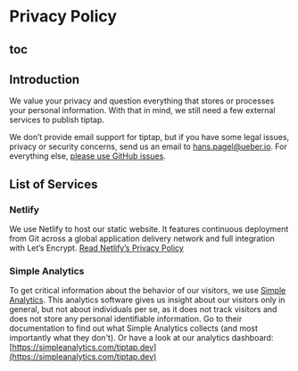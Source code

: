 # Privacy Policy

## toc

## Introduction
We value your privacy and question everything that stores or processes your personal information. With that in mind, we still need a few external services to publish tiptap.

We don’t provide email support for tiptap, but if you have some legal issues, privacy or security concerns, send us an email to [hans.pagel@ueber.io](mailto:hans.pagel@ueber.io). For everything else, [please use GitHub issues](https://github.com/ueberdosis/tiptap-next/issues).

## List of Services

### Netlify
We use Netlify to host our static website. It features continuous deployment from Git across a global application delivery network and full integration with Let’s Encrypt. [Read Netlify’s Privacy Policy](https://www.netlify.com/privacy/)

### Simple Analytics
To get critical information about the behavior of our visitors, we use [Simple Analytics](https://simpleanalytics.com/). This analytics software gives us insight about our visitors only in general, but not about individuals per se, as it does not track visitors and does not store any personal identifiable information. Go to their documentation to find out what Simple Analytics collects (and most importantly what they don't). Or have a look at our analytics dashboard: [https://simpleanalytics.com/tiptap.dev](https://simpleanalytics.com/tiptap.dev)
